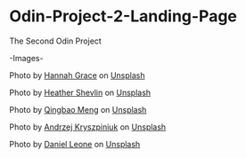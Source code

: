 # Odin-Project-2-Landing-Page
The Second Odin Project

-Images-

Photo by <a href="https://unsplash.com/@oddityandgrace?utm_content=creditCopyText&utm_medium=referral&utm_source=unsplash">Hannah Grace</a> on <a href="https://unsplash.com/photos/green-leafed-trees-photo-znL3MUoOOtg?utm_content=creditCopyText&utm_medium=referral&utm_source=unsplash">Unsplash</a>
  
Photo by <a href="https://unsplash.com/@thehmstravels?utm_content=creditCopyText&utm_medium=referral&utm_source=unsplash">Heather Shevlin</a> on <a href="https://unsplash.com/photos/photo-of-desert-sand-3B_NrzTjajc?utm_content=creditCopyText&utm_medium=referral&utm_source=unsplash">Unsplash</a>
  
Photo by <a href="https://unsplash.com/@ideasboom?utm_content=creditCopyText&utm_medium=referral&utm_source=unsplash">Qingbao Meng</a> on <a href="https://unsplash.com/photos/birds-eye-view-photograph-of-green-mountains-01_igFr7hd4?utm_content=creditCopyText&utm_medium=referral&utm_source=unsplash">Unsplash</a>
    
Photo by <a href="https://unsplash.com/@kryszpin?utm_content=creditCopyText&utm_medium=referral&utm_source=unsplash">Andrzej Kryszpiniuk</a> on <a href="https://unsplash.com/photos/birds-eye-view-of-sea-waves-4wFqHZ1ONnM?utm_content=creditCopyText&utm_medium=referral&utm_source=unsplash">Unsplash</a>

Photo by <a href="https://unsplash.com/@danielleone?utm_content=creditCopyText&utm_medium=referral&utm_source=unsplash">Daniel Leone</a> on <a href="https://unsplash.com/photos/snowy-mountain-g30P1zcOzXo?utm_content=creditCopyText&utm_medium=referral&utm_source=unsplash">Unsplash</a>
    